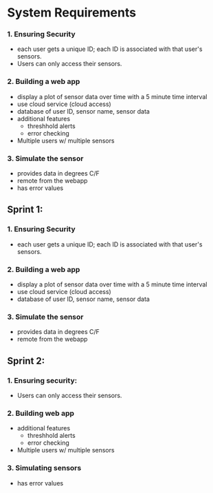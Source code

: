 # System Requirements
### 1. Ensuring Security
  - each user gets a unique ID; each ID is associated with that user's sensors.
  - Users can only access their sensors. 
### 2. Building a web app
  - display a plot of sensor data over time with a 5 minute time interval
  - use cloud service (cloud access)
  - database of user ID, sensor name, sensor data 
  - additional features
    - threshhold alerts
    - error checking
  - Multiple users w/ multiple sensors
### 3. Simulate the sensor
  - provides data in degrees C/F
  - remote from the webapp 
  - has error values
  
   
## Sprint 1:
### 1. Ensuring Security
  - each user gets a unique ID; each ID is associated with that user's sensors. 
### 2. Building a web app
  - display a plot of sensor data over time with a 5 minute time interval
  - use cloud service (cloud access)
  - database of user ID, sensor name, sensor data
### 3. Simulate the sensor
  - provides data in degrees C/F
  - remote from the webapp 

## Sprint 2:
### 1. Ensuring security: 
  - Users can only access their sensors. 
### 2. Building web app
  - additional features
    - threshhold alerts
    - error checking
  - Multiple users w/ multiple sensors
### 3. Simulating sensors 
  - has error values 
  
